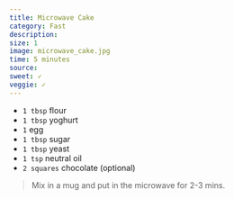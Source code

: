 ```yaml
---
title: Microwave Cake
category: Fast
description:
size: 1
image: microwave_cake.jpg
time: 5 minutes
source:
sweet: ✓
veggie: ✓
---
```


* `1 tbsp` flour
* `1 tbsp` yoghurt
* `1` egg
* `1 tbsp` sugar
* `1 tbsp` yeast
* `1 tsp` neutral oil
* `2 squares` chocolate (optional)

> Mix in a mug and put in the microwave for 2-3 mins.

